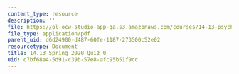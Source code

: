 ```yaml
---
content_type: resource
description: ''
file: https://ol-ocw-studio-app-qa.s3.amazonaws.com/courses/14-13-psychology-and-economics-spring-2020/c7bf68a45d91c39b57e8afc95b51f9cc_MIT14_13S20_quiz0.pdf
file_type: application/pdf
parent_uid: d6d24900-d487-60fe-1187-273500c52e02
resourcetype: Document
title: 14.13 Spring 2020 Quiz 0
uid: c7bf68a4-5d91-c39b-57e8-afc95b51f9cc
---
```

